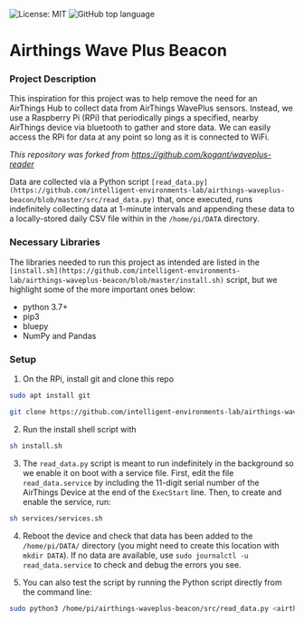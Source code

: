 
![License: MIT](https://img.shields.io/github/license/intelligent-environments-lab/airthings-waveplus-beacon?style=plastic)
![GitHub top language](https://img.shields.io/github/languages/top/intelligent-environments-lab/airthings-waveplus-beacon?style=plastic)

# Airthings Wave Plus Beacon


### Project Description
This inspiration for this project was to help remove the need for an AirThings Hub to collect data from AirThings WavePlus sensors. Instead, we use a Raspberry Pi (RPi) that periodically pings a specified, nearby AirThings device via bluetooth to gather and store data. We can easily access the RPi for data at any point so long as it is connected to WiFi. 

_This repository was forked from https://github.com/kogant/waveplus-reader_

Data are collected via a Python script ```[read_data.py](https://github.com/intelligent-environments-lab/airthings-waveplus-beacon/blob/master/src/read_data.py)``` that, once executed, runs indefinitely collecting data at 1-minute intervals and appending these data to a locally-stored daily CSV file within in the ```/home/pi/DATA``` directory. 

### Necessary Libraries
The libraries needed to run this project as intended are listed in the ```[install.sh](https://github.com/intelligent-environments-lab/airthings-waveplus-beacon/blob/master/install.sh)``` script, but we highlight some of the more important ones below:
* python 3.7+
* pip3
* bluepy
* NumPy and Pandas

### Setup

1. On the RPi, install git and clone this repo

```bash
sudo apt install git
```

```bash
git clone https://github.com/intelligent-environments-lab/airthings-waveplus-beacon.git
```
2. Run the install shell script with

```bash
sh install.sh
```

3. The ```read_data.py``` script is meant to run indefinitely in the background so we enable it on boot with a service file. First, edit the file ```read_data.service``` by including the 11-digit serial number of the AirThings Device at the end of the ```ExecStart``` line. Then, to create and enable the service, run:

```bash
sh services/services.sh
```

4. Reboot the device and check that data has been added to the ```/home/pi/DATA/``` directory (you might need to create this location with ```mkdir DATA```). If no data are available, use ```sudo journalctl -u read_data.service``` to check and debug the errors you see. 

5. You can also test the script by running the Python script directly from the command line:

```bash
sudo python3 /home/pi/airthings-waveplus-beacon/src/read_data.py <airthings_serial_number>
```
